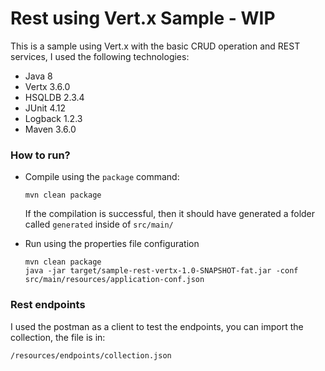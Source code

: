# Rest using Vert.x Sample - WIP

This is a sample using Vert.x with the basic CRUD operation and REST services, I used the following technologies:

* Java 8
* Vertx 3.6.0
* HSQLDB 2.3.4
* JUnit 4.12
* Logback 1.2.3
* Maven 3.6.0

### How to run?

* Compile using the `package` command:
    ```
    mvn clean package
    ```
    If the compilation is successful, then it should have generated a folder called `generated` inside of `src/main/`

* Run using the properties file configuration
    ```
    mvn clean package
    java -jar target/sample-rest-vertx-1.0-SNAPSHOT-fat.jar -conf src/main/resources/application-conf.json
    ```

### Rest endpoints

I used the postman as a client to test the endpoints, you can import the collection, the file is in:

```
/resources/endpoints/collection.json
```